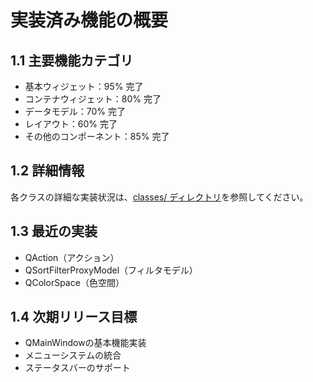 # 実装済み機能の概要

## 1.1 主要機能カテゴリ
- 基本ウィジェット：95% 完了
- コンテナウィジェット：80% 完了
- データモデル：70% 完了
- レイアウト：60% 完了
- その他のコンポーネント：85% 完了

## 1.2 詳細情報
各クラスの詳細な実装状況は、[classes/ ディレクトリ](../classes/)を参照してください。

## 1.3 最近の実装
- QAction（アクション）
- QSortFilterProxyModel（フィルタモデル）
- QColorSpace（色空間）

## 1.4 次期リリース目標
- QMainWindowの基本機能実装
- メニューシステムの統合
- ステータスバーのサポート

